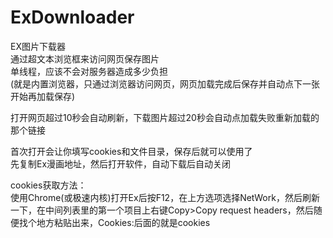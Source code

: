 # ExDownloader
EX图片下载器  
通过超文本浏览框来访问网页保存图片  
单线程，应该不会对服务器造成多少负担  
(就是内置浏览器，只通过浏览器访问网页，网页加载完成后保存并自动点下一张开始再加载保存)  
  
打开网页超过10秒会自动刷新，下载图片超过20秒会自动点加载失败重新加载的那个链接  
  
首次打开会让你填写cookies和文件目录，保存后就可以使用了  
先复制Ex漫画地址，然后打开软件，自动下载后自动关闭  
  
cookies获取方法：  
使用Chrome(或极速内核)打开Ex后按F12，在上方选项选择NetWork，然后刷新一下，在中间列表里的第一个项目上右键Copy>Copy request headers，然后随便找个地方粘贴出来，Cookies:后面的就是cookies  
